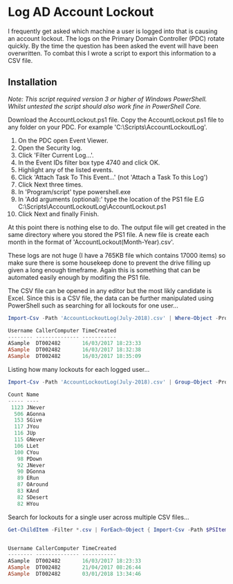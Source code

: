 Log AD Account Lockout
======================

I frequently get asked which machine a user is logged into that is causing an account lockout.  The logs on the Primary Domain Controller (PDC) rotate quickly.  By the time the question has been asked the event will have been overwritten.  To combat this I wrote a script to export this information to a CSV file.

Installation
------------

*Note: This script required version 3 or higher of Windows PowerShell.  Whilst untested the script should also work fine in PowerShell Core.*

Download the AccountLockout.ps1 file. Copy the AccountLockout.ps1 file to any folder on your PDC.  For example 'C:\Scripts\AccountLockoutLog'.

1. On the PDC open Event Viewer. 
2. Open the Security log. 
3. Click 'Filter Current Log...'.   
4. In the Event IDs filter box type 4740 and click OK. 
5. Highlight any of the listed events.  
6. Click 'Attach Task To This Event...' (not 'Attach a Task To this Log')
7. Click Next three times.
8. In 'Program/script' type powershell.exe
9. In 'Add arguments (optional):' type the location of the PS1 file E.G C:\Scripts\AccountLockoutLog\AccountLockout.ps1
10. Click Next and finally Finish.

At this point there is nothing else to do.  The output file will get created in the same directory where you stored the PS1 file.  A new file is create each month in the format of 'AccountLockout(Month-Year).csv'. 

These logs are not huge (I have a 765KB file which contains 17000 items) so make sure there is some housekeep done to prevent the drive filling up given a long enough timeframe.  Again this is something that can be automated easily enough by modifing the PS1 file.

The CSV file can be opened in any editor but the most likly candidate is Excel.  Since this is a CSV file, the data can be further manipulated using PowerShell such as searching for all lockouts for one user...

```powershell
Import-Csv -Path 'AccountLockoutLog(July-2018).csv' | Where-Object -Property Username -EQ -Value ASample

Username CallerComputer TimeCreated        
-------- -------------- -----------        
ASample  DT002482       16/03/2017 18:23:33
ASample  DT002482       16/03/2017 18:32:38
ASample  DT002482       16/03/2017 18:35:09
```

Listing how many lockouts for each logged user...

```powershell
Import-Csv -Path 'AccountLockoutLog(July-2018).csv' | Group-Object -Property Username -NoElement | Sort-Object -Property Count -Descending

Count Name                     
----- ----                     
 1123 JNever              
  506 AGonna              
  153 SGive            
  117 JYou                    
  116 JUp              
  115 GNever                  
  106 LLet                  
  100 CYou                
   98 PDown                
   92 JNever                 
   90 DGonna                  
   89 ERun               
   87 OAround                     
   83 KAnd                    
   82 SDesert  
   82 HYou                    
```

Search for lockouts for a single user across multiple CSV files...

```powershell
Get-ChildItem -Filter *.csv | ForEach-Object { Import-Csv -Path $PSItem.FullName } | Where-Object -Property Username -EQ -Value ASample


Username CallerComputer TimeCreated        
-------- -------------- -----------        
ASample  DT002482       16/03/2017 18:23:33
ASample  DT002482       21/04/2017 08:26:44
ASample  DT002482       03/01/2018 13:34:46
```